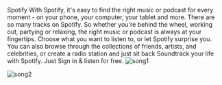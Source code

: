 Spotify
With Spotify, it's easy to find the right music or podcast for every moment - on your phone, your computer, your tablet and more. There are so many tracks on Spotify. So whether you're behind the wheel, working out, partying or relaxing, the right music or podcast is always at your fingertips. Choose what you want to listen to, or let Spotify surprise you. You can also browse through the collections of friends, artists, and celebrities, or create a radio station and just sit back Soundtrack your life with Spotify. Just Sign in & listen for free.
![song1](https://github.com/apoorvatomar/Spotify_clone/assets/106930291/20553b36-a551-47bb-b9ac-813bef6c3f52)


![song2](https://github.com/apoorvatomar/Spotify_clone/assets/106930291/5487a5c0-ceb5-4df0-8dc5-834f2f42cd21)
